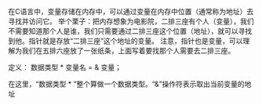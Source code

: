 在C语言中，变量存储在内存中，可以通过变量在内存中位置（通常称为地址）去寻找并访问它。
	举个栗子：把内存想象为电影院，二排三座有个人（变量），我们不需要知道那个人是谁，我们只需要通过二排三座这个位置（地址），就可以寻找到他。指针就是存放“二排三座”这个地址的变量。
	注意，指针也是变量，可以理解为我们在五排六座放了一张纸条，上面写着要找那个人需要去二排三座。

定义：
	数据类型 * 变量名 = & 变量；

在这里，“数据类型 * ”整个算做一个数据类型。“&”操作符表示取出当前变量的地址
